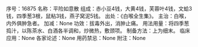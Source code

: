 序号：16875
名称：平险如意散
组成：赤小豆4钱，大黄4钱，芙蓉叶4钱，文蛤3钱，四季葱3根，鼠粘3钱，燕子窝泥5钱。
出处：《白喉全生集》。
主治：白喉，内外俱肿急者。
加减：None
功效：拔毒外出，消肿止痛。
用法用量：将四季葱捣汁，以陈茶水、白酒各半调和，炒微热，敷颈项。
制备方法：上为细末。
临床应用：None
各家论述：None
用药禁忌：None
附注：None
